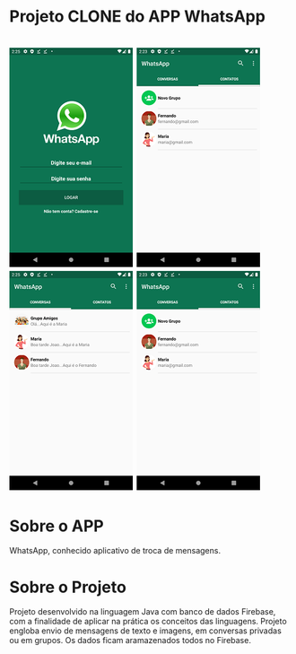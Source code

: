 # Projeto CLONE do APP WhatsApp

<h1>
  <img alt="NextLevelWeek" title="#NextLevelWeek" src="./prints/img_1.png" />
  <img alt="NextLevelWeek" title="#NextLevelWeek" src="./prints/img_3.png" />
  <img alt="NextLevelWeek" title="#NextLevelWeek" src="./prints/img_4.png" />
  <img alt="NextLevelWeek" title="#NextLevelWeek" src="./prints/img_5.png" />
</h1>

# Sobre o APP
WhatsApp, conhecido aplicativo de troca de mensagens.  

# Sobre o Projeto
Projeto desenvolvido na linguagem Java com banco de dados Firebase, com a finalidade de aplicar na prática os conceitos das linguagens. 
Projeto engloba envio de mensagens de texto e imagens, em conversas privadas ou em grupos.
Os dados ficam aramazenados todos no Firebase.